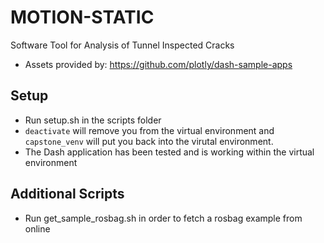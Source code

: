 # MOTION-STATIC
Software Tool for Analysis of Tunnel Inspected Cracks

- Assets provided by: https://github.com/plotly/dash-sample-apps

## Setup
- Run setup.sh in the scripts folder
- ```deactivate``` will remove you from the virtual environment and ```capstone_venv``` will put you back into the virutal environment. 
- The Dash application has been tested and is working within the virtual environment

## Additional Scripts
- Run get_sample_rosbag.sh in order to fetch a rosbag example from online